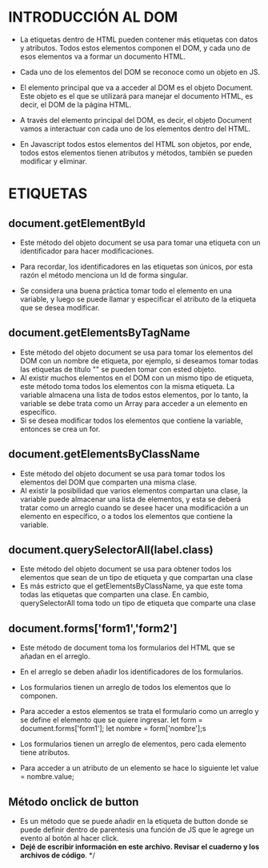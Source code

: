 # INTRODUCCIÓN AL DOM
- La etiquetas dentro de HTML pueden contener más etiquetas con datos y atributos. Todos estos elementos componen el DOM, 
y cada uno de esos elementos va a formar un documento HTML.

- Cada uno de los elementos del DOM se reconoce como un objeto en JS.
- El elemento principal que va a acceder al DOM es el objeto Document. Este objeto es el que se utilizará para manejar el documento HTML, 
es decir, el DOM de la página HTML.
- A través del elemento principal del DOM, es decir, el objeto Document vamos a interactuar con cada uno de los elementos dentro del HTML.

- En Javascript todos estos elementos del HTML son objetos, por ende, todos estos elementos tienen atributos y métodos, también se pueden
modificar y eliminar.


# ETIQUETAS

## document.getElementById
- Este método del objeto document se usa para tomar una etiqueta con un identificador para hacer modificaciones.
- Para recordar, los identificadores en las etiquetas son únicos, por esta razón el método menciona un Id de forma singular.

- Se considera una buena práctica tomar todo el elemento en una variable, y luego se puede llamar y especificar el atributo de la etiqueta que se desea modificar.

## document.getElementsByTagName
- Este método del objeto document se usa para tomar los elementos del DOM con un nombre de etiqueta, por ejemplo, si deseamos tomar todas las etiquetas de título "<title></title>" se pueden tomar con ested objeto.
- Al existir muchos elementos en el DOM con un mismo tipo de etiqueta, este método toma todos los elementos con la misma etiqueta. La variable almacena una lista de todos estos elementos, por lo tanto, la variable se debe trata como un Array para acceder a un elemento en específico.
- Si se desea modificar todos los elementos que contiene la variable, entonces se crea un for.

## document.getElementsByClassName
- Este método del objeto document se usa para tomar todos los elementos del DOM que comparten una misma clase.
- Al existir la posibilidad que varios elementos compartan una clase, la variable puede almacenar una lista de elementos, y esta se deberá tratar como un arreglo cuando se desee hacer una modificación a un elemento en específico, o a todos los elementos que contiene la variable.

## document.querySelectorAll(label.class)
- Este método del objeto document se usa para obtener todos los elementos que sean de un tipo de etiqueta y que compartan una clase
- Es más estricto que el getElementsByClassName, ya que este toma todas las etiquetas que comparten una clase. En cambio, querySelectorAll toma todo un tipo de etiqueta que comparte una clase

## document.forms['form1','form2']
- Este método de document toma los formularios del HTML que se añadan en el arreglo.
- En el arreglo se deben añadir los identificadores de los formularios.

- Los formularios tienen un arreglo de todos los elementos que lo componen.
- Para acceder a estos elementos se trata el formulario como un arreglo y se define el elemento que se quiere ingresar.
  let form = document.forms['form1'];
  let nombre = form['nombre'];s

- Los formularios tienen un arreglo de elementos, pero cada elemento tiene atributos.
- Para acceder a un atributo de un elemento se hace lo siguiente
  let value = nombre.value;

## Método onclick de button
- Es un método que se puede añadir en la etiqueta de button donde se puede definir dentro de parentesis una función de JS que le agrege un evento al botón al hacer click.
- **Dejé de escribir información en este archivo. Revisar el cuaderno y los archivos de código**.
*/